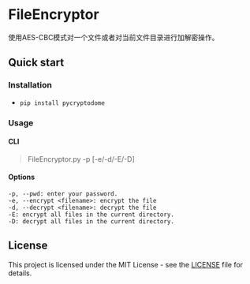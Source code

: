# FileEncryptor
使用AES-CBC模式对一个文件或者对当前文件目录进行加解密操作。

## Quick start

### Installation

- `pip install pycryptodome`

### Usage

#### CLI

> FileEncryptor.py -p <password> [-e/-d/-E/-D] <filename>

#### Options

```
-p, --pwd: enter your password.
-e, --encrypt <filename>: encrypt the file
-d, --decrypt <filename>: decrypt the file
-E: encrypt all files in the current directory.
-D: decrypt all files in the current directory.
```

## License

This project is licensed under the MIT License - see the [LICENSE](https://github.com/eW1z4rd/AES-FileEncryptor/blob/master/LICENSE) file for details.
